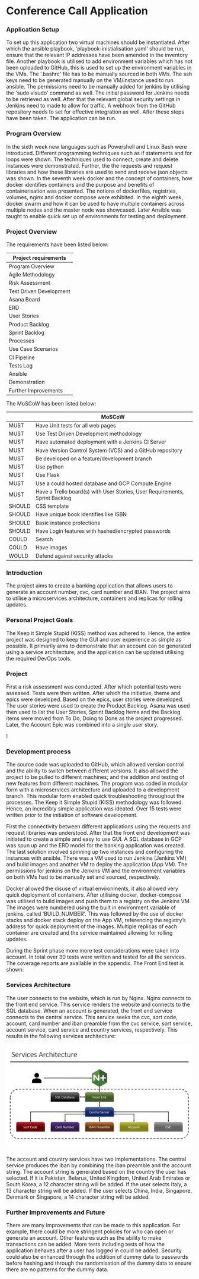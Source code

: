 # Conference Call Application

### Application Setup

To set up this application two virtual machines should be instantiated. After which the ansible playbook, 'playbook-inistialisation.yaml' should be run, ensure that the relevant IP addresses have been amended in the inventory file. Another playbook is utilised to add environment variables which has not been uploaded to GitHub, this is used to set up the environment variables in the VMs. The '.bashrc' file has to be manually sourced in both VMs. The ssh keys need to be generated manually on the VM/instance used to run ansible. The permissions need to be manually added for jenkins by utilising the 'sudo visudo' command as well. The initial password for Jenkins needs to be retrieved as well. After that the relevant global security settings in Jenkins need to made to allow for traffic. A webhook from the GitHub repository needs to set for effective integration as well. After these steps have been taken. The application can be run.

### Program Overview

In the sixth week new languages such as Powershell and Linux Bash were introduced. Different programming techniques such as if statements and for loops were shown. The techniques used to connect, create and delete instances were demonstrated. Further, the the requests and request libraries and how these libraries are used to send and receive json objects was shown.
In the seventh week docker and the concept of containers, how docker identifies containers and the purpose and benefits of containerisation was presented. The notions of dockerfiles, registries, volumes, nginx and docker compose were exhibited.
In the eighth week, docker swarm and how it can be used to have multiple containers across multiple nodes and the master node was showcased. Later Ansible was taught to enable quick set up of environments for testing and deployment.

### Project Overview

The requirements have been listed below:

| Project requirements |
|  ------ |
| Program Overview |
| Agile Methodology |
| Risk Assessment | 
| Test Driven Development |
| Asana Board |
| ERD |
| User Stories | 
| Product Backlog |
| Sprint Backlog  |
| Processes |
| Use Case Scenarios |
| CI Pipeline |
| Tests Log |
| Ansible |
| Demonstration |
| Further Improvements |


The MoSCoW has been listed below:

|  | MoSCoW |
| ------ | ------ |
| MUST | Have Unit tests for all web pages |
| MUST | Use Test Driven Development methodology |
| MUST | Have automated deployment with a Jenkins CI Server |
| MUST | Have Version Control System (VCS) and a GitHub repository |
| MUST | Be developed on a feature/development branch |
| MUST | Use python |
| MUST | Use Flask |
| MUST | Use a could hosted database and GCP Compute Engine |
| MUST | Have a Trello board(s) with User Stories, User Requirements, Sprint Backlog |
| SHOULD | CSS template |
| SHOULD | Have unique book identifies like ISBN |	
| SHOULD | Basic instance protections |
| SHOULD | Have Login features with hashed/encrypted passwords |
| COULD | Search |
| COULD | Have images |
| WOULD | Defend against security attacks |

### Introduction

The project aims to create a banking application that allows users to generate an account number, cvc, card number and IBAN. The project aims to utilise a microservices architecture, containers and replicas for rolling updates.

### Personal Project Goals

The Keep it Simple Stupid (KISS) method was adhered to. Hence, the entire project was designed to keep the GUI and user experience as simple as possible. It primarily aims to demonstrate that an account can be generated using a service architecture; and the application can be updated utilising the required DevOps tools.

### Project

First a risk assessment was conducted. After which potential tests were assessed. Tests were then written. After which the initiative, theme and epics were developed. Based on the epics, user stories were developed. The user stories were used to create the Product Backlog. Asana was used then used to list the User Stories, Sprint Backlog Items and the Backlog items were moved from To Do, Doing to Done as the project progressed. Later, the Account Epic was combined into a single user story.

!

### Development process

The source code was uploaded to GitHub, which allowed version control and the ability to switch between different versions. It also allowed the project to be pulled to different machines; and the addition and testing of new features from different machines. The program was coded in modular form with a microservices architecture and uploaded to a development branch. This modular form enabled quick troubleshooting throughout the processes. The Keep it Simple Stupid (KISS) methodology was followed. Hence, an incredibly simple application was ideated. Over 15 tests were written prior to the initiation of software development.

First the connectivity between different applications using the requests and request libraries was understood. After that the front end development was initiated to create a simple and easy to use GUI. A SQL database in GCP was spun up and the ERD model for the banking application was created. The last solution involved spinning up two instances and configuring the instances with ansible. There was a VM used to run Jenkins (Jenkins VM) and build images and another VM to deploy the application (App VM). The permissions for jenkins on the Jenkins VM and the environment variables on both VMs had to be manually set and sourced, respectively.

Docker allowed the disuse of virtual environments, it also allowed very quick deployment of containers. After utilising docker, docker-compose was utilised to build images and push them to a registry on the Jenkins VM. The images were numbered using the built in environment variable of jenkins, called ‘BUILD_NUMBER’. This was followed by the use of docker stacks and docker stack deploy on the App VM, referencing the registry’s address for quick deployment of the images. Multiple replicas of each container are created and the service maintained allowing for rolling updates.

During the Sprint phase more more test considerations were taken into account. In total over 30 tests were written and tested for all the services. The coverage reports are available in the appendix. The Front End test is shown:

### Services Architecture

The user connects to the website, which is run by Nginx. Nginx connects to the front end service. This service renders the website and connects to the SQL database. When an account is generated, the front end service connects to the central service. This service seeks the cvc, sort code, account, card number and iban preamble from the cvc service, sort service, account service, card service and country services, respectively. This results in the following services architecture:

![Services Architecture](/Documents/ServicesArchitecture.jpg)

The account and country services have two implementations. The central service produces the iban by combining the iban preamble and the account string. The account string is generated based on the country the user has selected. If it is Pakistan, Belarus, United Kingdom, United Arab Emirates or South Korea, a 12 character string will be added. If the user selects Italy, a 13 character string will be added. If the user selects China, India, Singapore, Denmark or Singapore, a 14 character string will be added.

### Further Improvements and Future

There are many improvements that can be made to this application. For example, there could be more stringent policies for who can open or generate an account. Other features such as the ability to make transactions can be added. More tests including tests of how the application behaves after a user has logged in could be added. Security could also be enhanced through the addition of dummy data to passwords before hashing and through the randomisation of the dummy data to ensure there are no patterns for the dummy data.